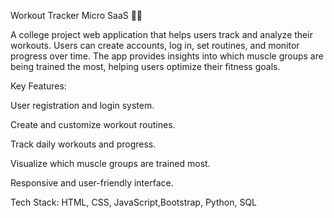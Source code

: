 Workout Tracker Micro SaaS 🏋️‍♂️

A college project web application that helps users track and analyze their workouts. Users can create accounts, log in, set routines, and monitor progress over time. The app provides insights into which muscle groups are being trained the most, helping users optimize their fitness goals.

Key Features:

User registration and login system.

Create and customize workout routines.

Track daily workouts and progress.

Visualize which muscle groups are trained most.

Responsive and user-friendly interface.

Tech Stack:  HTML, CSS, JavaScript,Bootstrap, Python, SQL
